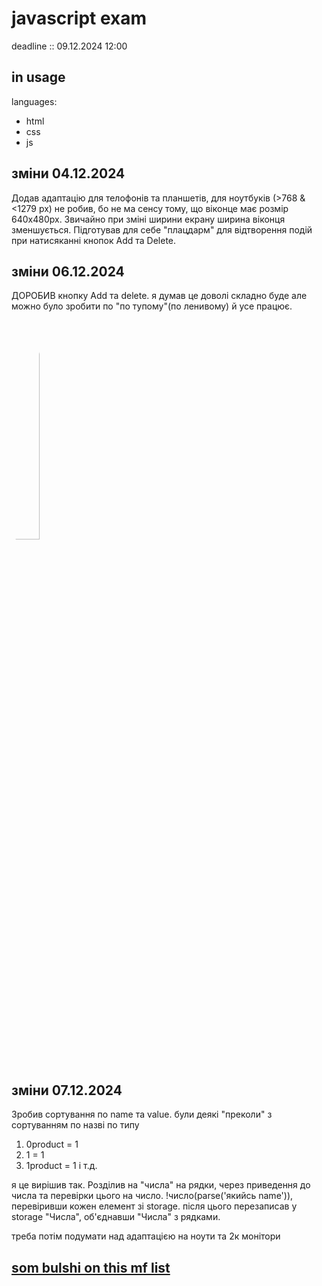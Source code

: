 # javascript exam
deadline :: 09.12.2024 12:00
## in usage
languages:
- html
- css
- js
## зміни 04.12.2024
Додав адаптацію для телофонів та планшетів, для ноутбуків (>768 & <1279 px) не робив, бо не ма сенсу тому, що віконце  має розмір 640x480px.
Звичайно при зміні ширини екрану ширина віконця зменшується.
Підготував для себе "плацдарм" для відтворення подій при натисяканні кнопок Add та Delete.
## зміни 06.12.2024
ДОРОБИВ кнопку Add та delete. я думав це доволі складно буде але можно було зробити по "по тупому"(по ленивому) й усе працює.
<div>
  <img src="https://styles.redditmedia.com/t5_87eqyt/styles/communityIcon_lsxvs91ok4ta1.png" alt="uhhh" width="30%"  style="border-radius: 50%; padding-bottom: 20px"/>
</div>

## зміни 07.12.2024
Зробив сортування по name та value. були деякі "преколи" з сортуванням по назві по типу 
1. 0product = 1
2. 1 = 1
3. 1product = 1 і т.д.

я це вирішив так. Розділив на "числа" на рядки, через приведення до числа та перевірки цього на число. !число(parse('якийсь name')), перевіривши кожен елемент зі storage.
після цього перезаписав у storage "Числа", об'єднавши "Числа" з рядками. 

треба потім подумати над адаптацією на ноути та 2к монітори 

## [som bulshi on this mf list](https://youtu.be/klk_EdoqY48?si=GUTupc1LCZGpVKQB&t=766)
